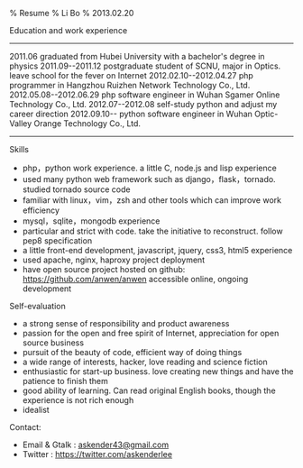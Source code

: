 % Resume
% Li Bo
% 2013.02.20


Education and work experience

---------------------- ------------------------------------------------
2011.06                graduated from Hubei University with a bachelor's degree in physics
2011.09--2011.12       postgraduate student of SCNU, major in Optics. leave school for the fever on Internet
2012.02.10--2012.04.27 php programmer in Hangzhou Ruizhen Network Technology Co., Ltd.
2012.05.08--2012.06.29 php software engineer in Wuhan Sgamer Online Technology Co., Ltd.
2012.07--2012.08       self-study python and adjust my career direction
2012.09.10--           python software engineer in Wuhan Optic-Valley Orange Technology Co., Ltd. 
---------------------- ------------------------------------------------


Skills

- php，python work experience. a little C, node.js and lisp experience
- used many python web framework such as django，flask，tornado. studied tornado source code
- familiar with linux，vim，zsh and other tools which can improve work efficiency
- mysql，sqlite，mongodb experience
- particular and strict with code. take the initiative to reconstruct. follow pep8 specification
- a little front-end development, javascript, jquery, css3, html5 experience
- used apache, nginx, haproxy project deployment
- have open source project hosted on github: <https://github.com/anwen/anwen> accessible online, ongoing development

Self-evaluation

- a strong sense of responsibility and product awareness
- passion for the open and free spirit of Internet, appreciation for open source business
- pursuit of the beauty of code, efficient way of doing things
- a wide range of interests, hacker, love reading and science fiction
- enthusiastic for start-up business. love creating new things and have the patience to finish them
- good ability of learning. Can read original English books, though the experience is not rich enough
- idealist

Contact:

- Email & Gtalk : askender43@gmail.com
- Twitter : <https://twitter.com/askenderlee>
